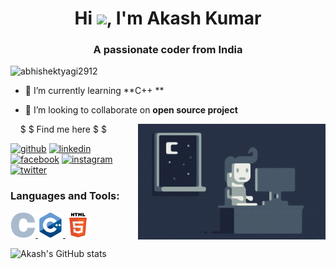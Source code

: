 <h1 align="center">Hi <img src="https://raw.githubusercontent.com/MartinHeinz/MartinHeinz/master/wave.gif" width="30px">, I'm Akash Kumar</h1>
<h3 align="center">A passionate coder from India</h3>

<p align="left"> <img src="https://komarev.com/ghpvc/?username=abhishektyagi2912&label=Profile%20views&color=0e75b6&style=flat" alt="abhishektyagi2912" /> </p>

- 🌱 I’m currently learning **C++ **

- 👯 I’m looking to collaborate on **open source project**

<img alt="Night Coding" src="https://raw.githubusercontent.com/AVS1508/AVS1508/master/assets/Night-Coding.gif" align="right"/>

&nbsp;&nbsp;&nbsp;&nbsp;$ $ Find me here $ $

[<img src='https://img.icons8.com/cute-clipart/64/000000/github.png' alt='github' height='40'>](https://github.com/akashkumar0987d)  [<img src='https://img.icons8.com/cute-clipart/64/000000/linkedin.png' alt='linkedin' height='40'>](https://www.linkedin.com/in/akash-kumar-a166211b4/)  [<img src='https://img.icons8.com/cute-clipart/64/000000/facebook-new.png' alt='facebook' height='40'>](https://www.facebook.com/akash0987d/)  [<img src='https://img.icons8.com/cute-clipart/64/000000/instagram-new.png' alt='instagram' height='40'>](https://www.instagram.com/akashkumar0985/)  [<img src='https://img.icons8.com/cute-clipart/64/000000/twitter.png' alt='twitter' height='40'>](https://twitter.com/akashkumar15901)

</p>

<h3 align="left">Languages and Tools:</h3>
<p align="left"> <a href="https://www.cprogramming.com/" target="_blank"> <img src="https://raw.githubusercontent.com/devicons/devicon/master/icons/c/c-original.svg" alt="c" width="40" height="40"/> </a> <a href="https://www.w3schools.com/cpp/" target="_blank"> <img src="https://raw.githubusercontent.com/devicons/devicon/master/icons/cplusplus/cplusplus-original.svg" alt="cplusplus" width="40" height="40"/> </a> <a href="https://www.w3.org/html/" target="_blank"> <img src="https://raw.githubusercontent.com/devicons/devicon/master/icons/html5/html5-original-wordmark.svg" alt="html5" width="40" height="40"/> </a> </p>


![Akash's GitHub stats](https://github-readme-stats.vercel.app/api?username=akashkumar0987d&show_icons=true&theme=graywhite)

